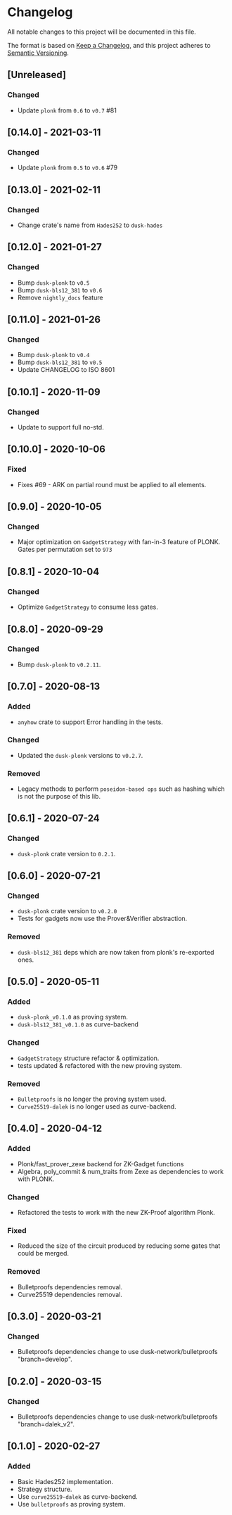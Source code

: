 # Changelog

All notable changes to this project will be documented in this file.

The format is based on [Keep a Changelog](https://keepachangelog.com/en/1.0.0/),
and this project adheres to [Semantic Versioning](https://semver.org/spec/v2.0.0.html).

## [Unreleased]

### Changed

- Update `plonk` from `0.6` to `v0.7` #81

## [0.14.0] - 2021-03-11

### Changed

- Update `plonk` from `0.5` to `v0.6` #79

## [0.13.0] - 2021-02-11

### Changed

- Change crate's name from `Hades252` to `dusk-hades`

## [0.12.0] - 2021-01-27

### Changed

- Bump `dusk-plonk` to `v0.5`
- Bump `dusk-bls12_381` to `v0.6`
- Remove `nightly_docs` feature

## [0.11.0] - 2021-01-26

### Changed

- Bump `dusk-plonk` to `v0.4`
- Bump `dusk-bls12_381` to `v0.5`
- Update CHANGELOG to ISO 8601

## [0.10.1] - 2020-11-09

### Changed

- Update to support full no-std.

## [0.10.0] - 2020-10-06

### Fixed

- Fixes #69 - ARK on partial round must be applied to all elements.

## [0.9.0] - 2020-10-05

### Changed

- Major optimization on `GadgetStrategy` with fan-in-3 feature of PLONK.
  Gates per permutation set to `973`

## [0.8.1] - 2020-10-04

### Changed

- Optimize `GadgetStrategy` to consume less gates.

## [0.8.0] - 2020-09-29

### Changed

- Bump `dusk-plonk` to `v0.2.11`.

## [0.7.0] - 2020-08-13

### Added

- `anyhow` crate to support Error handling in the tests.

### Changed

- Updated the `dusk-plonk` versions to `v0.2.7`.

### Removed

- Legacy methods to perform `poseidon-based ops` such as hashing
  which is not the purpose of this lib.

## [0.6.1] - 2020-07-24

### Changed

- `dusk-plonk` crate version to `0.2.1`.

## [0.6.0] - 2020-07-21

### Changed

- `dusk-plonk` crate version to `v0.2.0`
- Tests for gadgets now use the Prover&Verifier abstraction.

### Removed

- `dusk-bls12_381` deps which are now taken from plonk's re-exported ones.

## [0.5.0] - 2020-05-11

### Added

- `dusk-plonk_v0.1.0` as proving system.
- `dusk-bls12_381_v0.1.0` as curve-backend

### Changed

- `GadgetStrategy` structure refactor & optimization.
- tests updated & refactored with the new proving system.

### Removed

- `Bulletproofs` is no longer the proving system used.
- `Curve25519-dalek` is no longer used as curve-backend.

## [0.4.0] - 2020-04-12

### Added

- Plonk/fast_prover_zexe backend for ZK-Gadget functions
- Algebra, poly_commit & num_traits from Zexe as dependencies to work with PLONK.

### Changed

- Refactored the tests to work with the new ZK-Proof algorithm Plonk.

### Fixed

- Reduced the size of the circuit produced by reducing some gates that could be merged.

### Removed

- Bulletproofs dependencies removal.
- Curve25519 dependencies removal.

## [0.3.0] - 2020-03-21

### Changed

- Bulletproofs dependencies change to use dusk-network/bulletproofs "branch=develop".

## [0.2.0] - 2020-03-15

### Changed

- Bulletproofs dependencies change to use dusk-network/bulletproofs "branch=dalek_v2".

## [0.1.0] - 2020-02-27

### Added

- Basic Hades252 implementation.
- Strategy structure.
- Use `curve25519-dalek` as curve-backend.
- Use `bulletproofs` as proving system.
